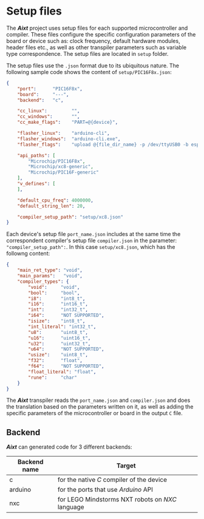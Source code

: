 # Setup files

The **_Aixt_** project uses setup files for each supported microcontroller and compiler. These files configure the specific configuration parameters of the board or device such as: clock frequency, default hardware modules, header files etc., as well as other transpiler parameters such as variable type correspondence. The setup files are located in `setup` folder.

The setup files use the `.json` format due to its ubiquitous nature. The following sample code shows the content of `setup/PIC16F8x.json`:

```json
{
    "port":      "PIC16F8x",
    "board":     "---",
    "backend":   "c",

    "cc_linux":			"",             
    "cc_windows":		"",
    "cc_make_flags":	"PART=@{device}",

    "flasher_linux":    "arduino-cli",
    "flasher_windows":  "arduino-cli.exe",
	"flasher_flags":	"upload @{file_dir_name} -p /dev/ttyUSB0 -b esp32:esp32:esp32",

    "api_paths": [
        "Microchip/PIC16F8x",
        "Microchip/xc8-generic",
        "Microchip/PIC16F-generic"
    ],
    "v_defines": [
    ],

    "default_cpu_freq": 4000000,
    "default_string_len": 20,

    "compiler_setup_path": "setup/xc8.json"
}
```

Each device's setup file `port_name.json` includes at the same time the correspondent compiler's setup file `compiler.json` in the parameter: `"compiler_setup_path":`. In this case `setup/xc8.json`, which has the followng content:

```json
{
    "main_ret_type": "void",
    "main_params":   "void",
    "compiler_types": {
        "void":     "void",
        "bool":     "bool",
        "i8":       "int8_t",
        "i16":      "int16_t",
        "int":      "int32_t",
        "i64":      "NOT SUPPORTED",
        "isize":    "int8_t",
        "int_literal": "int32_t",
        "u8":       "uint8_t",
        "u16":      "uint16_t",
        "u32":      "uint32_t",
        "u64":      "NOT SUPPORTED",
        "usize":    "uint8_t",
        "f32":      "float",
        "f64":      "NOT SUPPORTED",
        "float_literal": "float",
        "rune":     "char"
    }
}
```

The **_Aixt_** transpiler reads the `port_name.json` and  `compiler.json` and does the translation based on the parameters written on it, as well as adding the specific parameters of the microcontroller or board in the output `C` file. 


## Backend
 
**_Aixt_** can generated code for 3 different backends:

Backend name    | Target
----------------|-------------------------------------------------
c               | for the native _C_ compiler of the device
arduino         | for the ports that use _Arduino_ API
nxc             | for LEGO Mindstorms NXT robots on _NXC_ language  


